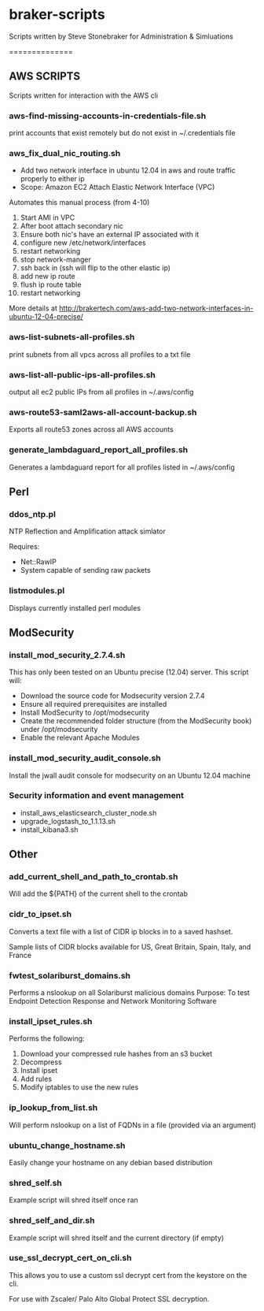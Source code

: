 braker-scripts
==============

Scripts written by Steve Stonebraker for Administration & Simluations

==============

## AWS SCRIPTS
Scripts written for interaction with the AWS cli

### aws-find-missing-accounts-in-credentials-file.sh
print accounts that exist remotely but do not exist in ~/.credentials file

### aws_fix_dual_nic_routing.sh
* Add two network interface in ubuntu 12.04 in aws and route traffic properly to either ip
* Scope: Amazon EC2 Attach Elastic Network Interface (VPC)

Automates this manual process (from 4-10)

1.  Start AMI in VPC
2.  After boot attach secondary nic
3.  Ensure both nic's have an external IP associated with it
4.  configure new /etc/network/interfaces
5.  restart networking
6.  stop network-manger
7.  ssh back in (ssh will flip to the other elastic ip)
8.  add new ip route
9.  flush ip route table
10. restart networking

More details at http://brakertech.com/aws-add-two-network-interfaces-in-ubuntu-12-04-precise/

### aws-list-subnets-all-profiles.sh
print subnets from all vpcs across all profiles to a txt file

### aws-list-all-public-ips-all-profiles.sh
output all ec2 public IPs from all profiles in ~/.aws/config

### aws-route53-saml2aws-all-account-backup.sh
Exports all route53 zones across all AWS accounts

### generate_lambdaguard_report_all_profiles.sh
Generates a lambdaguard report for all profiles listed in ~/.aws/config


## Perl
### ddos_ntp.pl
NTP Reflection and Amplification attack simlator

Requires:
* Net::RawIP
* System capable of sending raw packets


### listmodules.pl
Displays currently installed perl modules

## ModSecurity

### install_mod_security_2.7.4.sh
This has only been tested on an Ubuntu precise (12.04) server.  This script will:

* Download the source code for Modsecurity version 2.7.4
* Ensure all required prerequisites are installed
* Install ModSecurity to /opt/modsecurity
* Create the recommended folder structure (from the ModSecurity book) under /opt/modsecurity
* Enable the relevant Apache Modules

     
### install_mod_security_audit_console.sh
Install the jwall audit console for modsecurity on an Ubuntu 12.04 machine


### Security information and event management

* install_aws_elasticsearch_cluster_node.sh
* upgrade_logstash_to_1.1.13.sh
* install_kibana3.sh

## Other


### add_current_shell_and_path_to_crontab.sh
Will add the ${PATH} of the current shell to the crontab

### cidr_to_ipset.sh
Converts a text file with a list of CIDR ip blocks in to a saved hashset.  

Sample lists of CIDR blocks available for US, Great Britain, Spain, Italy, and France


### fwtest_solariburst_domains.sh
Performs a nslookup on all Solariburst malicious domains
Purpose: To test Endpoint Detection Response and Network Monitoring Software

### install_ipset_rules.sh
Performs the following:

1. Download your compressed rule hashes from an s3 bucket
2. Decompress
3. Install ipset
4. Add rules
5. Modify iptables to use the new rules

### ip_lookup_from_list.sh
Will perform nslookup on a list of FQDNs in a file (provided via an argument)

### ubuntu_change_hostname.sh
Easily change your hostname on any debian based distribution

### shred_self.sh
Example script will shred itself once ran

### shred_self_and_dir.sh
Example script will shred itself and the current directory (if empty)

### use_ssl_decrypt_cert_on_cli.sh
This allows you to use a custom ssl decrypt cert from the keystore on the cli.  

For use with Zscaler/ Palo Alto Global Protect SSL decryption.
